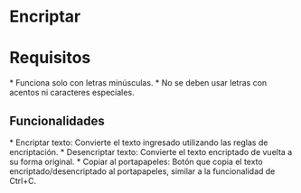 # Encriptar

<h1>Requisitos</h1>
  * Funciona solo con letras minúsculas.
  * No se deben usar letras con acentos ni caracteres especiales.

<h2>Funcionalidades</h2>
  * Encriptar texto: Convierte el texto ingresado utilizando las reglas de encriptación.
  * Desencriptar texto: Convierte el texto encriptado de vuelta a su forma original.
  * Copiar al portapapeles: Botón que copia el texto encriptado/desencriptado al portapapeles, similar a la funcionalidad de Ctrl+C.
